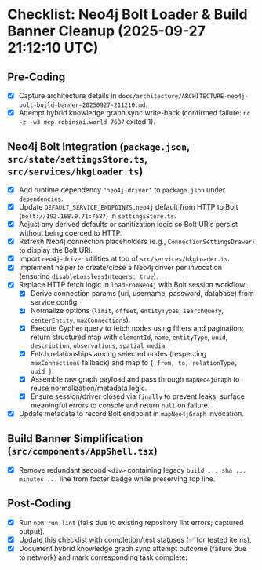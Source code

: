 # Checklist: Neo4j Bolt Loader & Build Banner Cleanup (2025-09-27 21:12:10 UTC)

## Pre-Coding
- [x] Capture architecture details in `docs/architecture/ARCHITECTURE-neo4j-bolt-build-banner-20250927-211210.md`.
- [x] Attempt hybrid knowledge graph sync write-back (confirmed failure: `nc -z -w3 mcp.robinsai.world 7687` exited 1).

## Neo4j Bolt Integration (`package.json`, `src/state/settingsStore.ts`, `src/services/hkgLoader.ts`)
- [x] Add runtime dependency `"neo4j-driver"` to `package.json` under `dependencies`.
- [x] Update `DEFAULT_SERVICE_ENDPOINTS.neo4j` default from HTTP to Bolt (`bolt://192.168.0.71:7687`) in `settingsStore.ts`.
- [x] Adjust any derived defaults or sanitization logic so Bolt URIs persist without being coerced to HTTP.
- [x] Refresh Neo4j connection placeholders (e.g., `ConnectionSettingsDrawer`) to display the Bolt URI.
- [x] Import `neo4j-driver` utilities at top of `src/services/hkgLoader.ts`.
- [x] Implement helper to create/close a Neo4j driver per invocation (ensuring `disableLosslessIntegers: true`).
- [x] Replace HTTP fetch logic in `loadFromNeo4j` with Bolt session workflow:
  - [x] Derive connection params (uri, username, password, database) from service config.
  - [x] Normalize options (`limit`, `offset`, `entityTypes`, `searchQuery`, `centerEntity`, `maxConnections`).
  - [x] Execute Cypher query to fetch nodes using filters and pagination; return structured map with `elementId`, `name`, `entityType`, `uuid`, `description`, `observations`, `spatial_media`.
  - [x] Fetch relationships among selected nodes (respecting `maxConnections` fallback) and map to `{ from, to, relationType, uuid }`.
  - [x] Assemble raw graph payload and pass through `mapNeo4jGraph` to reuse normalization/metadata logic.
  - [x] Ensure session/driver closed via `finally` to prevent leaks; surface meaningful errors to console and return `null` on failure.
- [x] Update metadata to record Bolt endpoint in `mapNeo4jGraph` invocation.

## Build Banner Simplification (`src/components/AppShell.tsx`)
- [x] Remove redundant second `<div>` containing legacy `build ... sha ... minutes ...` line from footer badge while preserving top line.

## Post-Coding
- [x] Run `npm run lint` (fails due to existing repository lint errors; captured output).
- [x] Update this checklist with completion/test statuses (✅ for tested items).
- [x] Document hybrid knowledge graph sync attempt outcome (failure due to network) and mark corresponding task complete.

